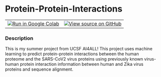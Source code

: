# Protein-Protein-Interactions

<table class="tfo-notebook-buttons">
  <td>
    <a target="_blank" href="https://colab.research.google.com/github/amibaid/protein-protein-interactions/blob/main/ppi.ipynb"><img src="https://www.tensorflow.org/images/colab_logo_32px.png" />Run in Google Colab</a>
  </td>
  <td>
    <a target="_blank" href="https://github.com/amibaid/protein-protein-interactions/blob/main/ppi.ipynb"><img src="https://www.tensorflow.org/images/GitHub-Mark-32px.png" />View source on GitHub</a>
  </td>
</table>

### Description
This is my summer project from UCSF AI4ALL! This project uses machine learning to predict protein-protein interactions between the human proteome and the SARS-CoV2 virus proteins using previously known virus-human protein interaction information between human and Zika virus proteins and sequence alignment.
